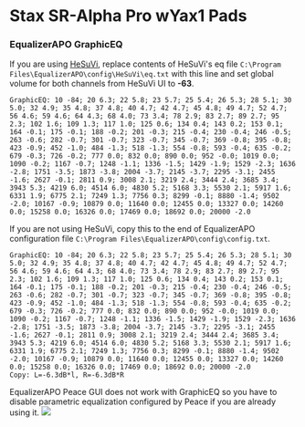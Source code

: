 # Stax SR-Alpha Pro wYax1 Pads
### EqualizerAPO GraphicEQ
If you are using [HeSuVi](https://sourceforge.net/projects/hesuvi/), replace contents of HeSuVi's eq file `C:\Program Files\EqualizerAPO\config\HeSuVi\eq.txt` with this line and set global volume for both channels from HeSuVi UI to **-63**.
```
GraphicEQ: 10 -84; 20 6.3; 22 5.8; 23 5.7; 25 5.4; 26 5.3; 28 5.1; 30 5.0; 32 4.9; 35 4.8; 37 4.8; 40 4.7; 42 4.7; 45 4.8; 49 4.7; 52 4.7; 56 4.6; 59 4.6; 64 4.3; 68 4.0; 73 3.4; 78 2.9; 83 2.7; 89 2.7; 95 2.3; 102 1.6; 109 1.3; 117 1.0; 125 0.6; 134 0.4; 143 0.2; 153 0.1; 164 -0.1; 175 -0.1; 188 -0.2; 201 -0.3; 215 -0.4; 230 -0.4; 246 -0.5; 263 -0.6; 282 -0.7; 301 -0.7; 323 -0.7; 345 -0.7; 369 -0.8; 395 -0.8; 423 -0.9; 452 -1.0; 484 -1.3; 518 -1.3; 554 -0.8; 593 -0.4; 635 -0.2; 679 -0.3; 726 -0.2; 777 0.0; 832 0.0; 890 0.0; 952 -0.0; 1019 0.0; 1090 -0.2; 1167 -0.7; 1248 -1.1; 1336 -1.5; 1429 -1.9; 1529 -2.3; 1636 -2.8; 1751 -3.5; 1873 -3.8; 2004 -3.7; 2145 -3.7; 2295 -3.1; 2455 -1.6; 2627 -0.1; 2811 0.9; 3008 2.1; 3219 2.4; 3444 2.4; 3685 3.4; 3943 5.3; 4219 6.0; 4514 6.0; 4830 5.2; 5168 3.3; 5530 2.1; 5917 1.6; 6331 1.9; 6775 2.1; 7249 1.3; 7756 0.3; 8299 -0.1; 8880 -1.4; 9502 -2.0; 10167 -0.9; 10879 0.0; 11640 0.0; 12455 0.0; 13327 0.0; 14260 0.0; 15258 0.0; 16326 0.0; 17469 0.0; 18692 0.0; 20000 -2.0
```
If you are not using HeSuVi, copy this to the end of EqualizerAPO configuration file `C:\Program Files\EqualizerAPO\config\config.txt`.
```
GraphicEQ: 10 -84; 20 6.3; 22 5.8; 23 5.7; 25 5.4; 26 5.3; 28 5.1; 30 5.0; 32 4.9; 35 4.8; 37 4.8; 40 4.7; 42 4.7; 45 4.8; 49 4.7; 52 4.7; 56 4.6; 59 4.6; 64 4.3; 68 4.0; 73 3.4; 78 2.9; 83 2.7; 89 2.7; 95 2.3; 102 1.6; 109 1.3; 117 1.0; 125 0.6; 134 0.4; 143 0.2; 153 0.1; 164 -0.1; 175 -0.1; 188 -0.2; 201 -0.3; 215 -0.4; 230 -0.4; 246 -0.5; 263 -0.6; 282 -0.7; 301 -0.7; 323 -0.7; 345 -0.7; 369 -0.8; 395 -0.8; 423 -0.9; 452 -1.0; 484 -1.3; 518 -1.3; 554 -0.8; 593 -0.4; 635 -0.2; 679 -0.3; 726 -0.2; 777 0.0; 832 0.0; 890 0.0; 952 -0.0; 1019 0.0; 1090 -0.2; 1167 -0.7; 1248 -1.1; 1336 -1.5; 1429 -1.9; 1529 -2.3; 1636 -2.8; 1751 -3.5; 1873 -3.8; 2004 -3.7; 2145 -3.7; 2295 -3.1; 2455 -1.6; 2627 -0.1; 2811 0.9; 3008 2.1; 3219 2.4; 3444 2.4; 3685 3.4; 3943 5.3; 4219 6.0; 4514 6.0; 4830 5.2; 5168 3.3; 5530 2.1; 5917 1.6; 6331 1.9; 6775 2.1; 7249 1.3; 7756 0.3; 8299 -0.1; 8880 -1.4; 9502 -2.0; 10167 -0.9; 10879 0.0; 11640 0.0; 12455 0.0; 13327 0.0; 14260 0.0; 15258 0.0; 16326 0.0; 17469 0.0; 18692 0.0; 20000 -2.0
Copy: L=-6.3dB*l, R=-6.3dB*R
```
EqualizerAPO Peace GUI does not work with GraphicEQ so you have to disable parametric equalization configured by Peace if you are already using it.
![](https://raw.githubusercontent.com/jaakkopasanen/AutoEq/master/results/Innerfidelity%202017/innerfidelity/onear/Stax%20SR-Alpha%20Pro%20wYax1%20Pads/Stax%20SR-Alpha%20Pro%20wYax1%20Pads.png)
